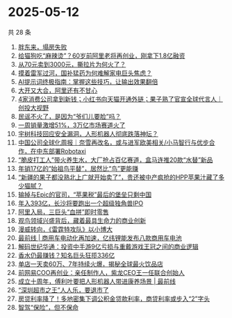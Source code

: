 # 2025-05-12

共 28 条

<!-- BEGIN 36KR -->
<!-- 最后更新时间 2025-05-12 03:12:11 +0800 -->
1. [胖东来，塌房失败](https://36kr.com/p/3286374171386502)
1. [给猫狗吃“麻辣烫”？60岁前阿里老将再创业，刚拿下1.8亿融资](https://36kr.com/p/3286802105295745)
1. [从70元卖到3000元，撕拉片为何火了？](https://36kr.com/p/3287564905423496)
1. [摸着雷军过河，国补猛药为何难解家电巨头焦虑？](https://36kr.com/p/3286887862100870)
1. [AI提示词终极指南：掌握这些技巧，让输出效果翻倍](https://36kr.com/p/3279685368340868)
1. [大开又大合，阿里还有不甘心](https://36kr.com/p/3286355216344326)
1. [4家消费公司拿到新钱；小红书向天猫开通外链；果子熟了官宣全球代言人｜创投大视野](https://36kr.com/p/3286599373218693)
1. [民谣不火了，是因为“爷们儿要脸”吗？](https://36kr.com/p/3286829730062984)
1. [一周销量激增51%，3万亿市场赛道火了](https://36kr.com/p/3286660473430659)
1. [宇树科技回应安全漏洞，人形机器人彻底跌落神坛？](https://36kr.com/p/3286515297117703)
1. [中国公司全球化周报｜奈雪再改名，或与进军欧美相关/小马智行与优步合作，在中东部署Robotaxi](https://36kr.com/p/3286598172025478)
1. [“脆皮打工人”带火养生水，大厂抢占百亿赛道，盒马连推20款“水替”新品](https://36kr.com/p/3286584132739975)
1. [年销17亿的“始祖鸟平替”，居然比“鸟”更能赚](https://36kr.com/p/3286896589071619)
1. [“新疆的果子都没熟北上广就开始卖了”，贵还被中产疯抢的HPP苹果汁藏了多少猫腻？](https://36kr.com/p/3287743723234177)
1. [输掉与Epic的官司，“苹果税”最后的堡垒只剩中国](https://36kr.com/p/3286647513310084)
1. [年入393亿，长沙将要跑出一个超级独角兽IPO](https://36kr.com/p/3287635601220230)
1. [阿里入局，三巨头“血拼”即时零售](https://36kr.com/p/3286852782482055)
1. [观鸟领域兴盛背后，藏着最具生命力的商业创新](https://36kr.com/p/3287774795670785)
1. [漫威转向，《雷霆特攻队》以小博大](https://36kr.com/p/3286829728949121)
1. [最前线 | 商用车电动化再加速，亿纬锂能发布八款商用车电池](https://36kr.com/p/3287912326521734)
1. [解码世纪华通：投资中手游9亿亏损与重戴游戏王冠之间的商业逻辑](https://36kr.com/p/3286880114680455)
1. [香水仍最赚钱？知名巨头狂揽336亿](https://36kr.com/p/3286682282222472)
1. [单店一天卖60万、7年持续火爆，揭秘全球最火饮品店](https://36kr.com/p/3287532035171202)
1. [前网易COO再创业：亲任制作人，紫龙CEO王一任联合创始人](https://36kr.com/p/3286565715272581)
1. [成立十周年，傅利叶要把人形机器人带进康养场景 | 最前线](https://36kr.com/p/3287569366459272)
1. [“深圳超市之王”人人乐，要退市了](https://36kr.com/p/3286439659283969)
1. [房贷利率降了！多地密集下调公积金贷款利率，商贷利率或步入“2”字头](https://36kr.com/p/3286583800832649)
1. [智驾“保险”，但不保命](https://36kr.com/p/3287477114675847)
<!-- END 36KR -->